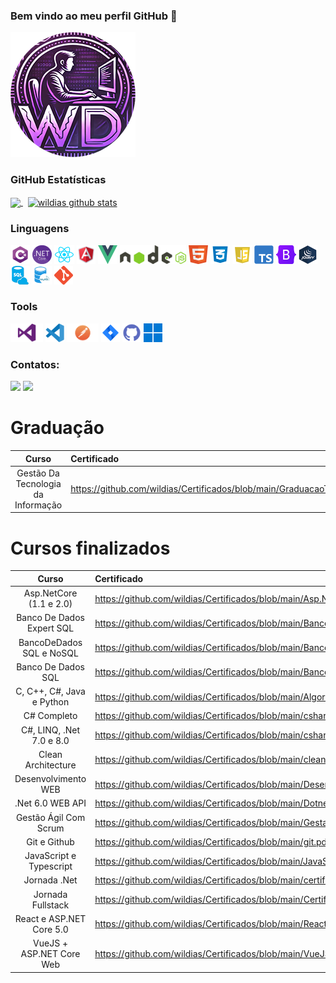 ### Bem vindo ao meu perfil GitHub 👋

[![Header](https://github.com/wildias/wildias/blob/main/NovaLogo2.png "Header")](https://github.com/wildias/)

### GitHub Estatísticas

<a href="https://github.com/wildias">
  <img align="center" src="https://github-readme-stats.vercel.app/api/top-langs/?username=wildias&theme=nightowl&hide_langs_below=1" />
</a>
&nbsp;
<a href="https://github.com/wildias">
 <img align="center" src="https://github-readme-stats.vercel.app/api?username=wildias&show_icons=true&theme=nightowl&line_height=27" alt="wildias github stats"/>
</a>

### Linguagens
<div>
<code><img height="30" src="https://github.com/wildias/wildias/blob/main/a4.png"></code>
<code><img height="30" src="https://github.com/wildias/wildias/blob/main/a5.png"></code>
<code><img height="30" src="https://github.com/wildias/wildias/blob/main/a10.png"></code>
<code><img height="30" src="https://github.com/wildias/wildias/blob/main/a15.png"></code>
<code><img height="30" src="https://github.com/wildias/wildias/blob/main/a6.png"></code>
<code><img height="30" src="https://github.com/wildias/wildias/blob/main/a14.png"></code>
<code><img height="30" src="https://github.com/wildias/wildias/blob/main/a1.png"></code>
<code><img height="30" src="https://github.com/wildias/wildias/blob/main/a2.png"></code>
<code><img height="30" src="https://github.com/wildias/wildias/blob/main/a3.png"></code>
<code><img height="30" src="https://github.com/wildias/wildias/blob/main/a11.png"></code>
<code><img height="30" src="https://github.com/wildias/wildias/blob/main/a7.png"></code>
<code><img height="30" src="https://github.com/wildias/wildias/blob/main/a12.png"></code>
<code><img height="30" src="https://github.com/wildias/wildias/blob/main/a8.png"></code>
<code><img height="30" src="https://github.com/wildias/wildias/blob/main/a9.png"></code>
<code><img height="30" src="https://github.com/wildias/wildias/blob/main/a13.png"></code>

### Tools

<div>
<code><img height="30" src="https://github.com/wildias/wildias/blob/main/t2.png"></code>
<code><img height="30" src="https://github.com/wildias/wildias/blob/main/t1.png"></code>
<code><img height="30" src="https://github.com/wildias/wildias/blob/main/t3.png"></code>
<code><img height="30" src="https://github.com/wildias/wildias/blob/main/t4.png"></code>
<code><img height="30" src="https://github.com/wildias/wildias/blob/main/t5.png"></code>
<code><img height="30" src="https://raw.githubusercontent.com/github/explore/379d49236d826364be968345e0a085d044108cff/topics/windows/windows.png"></code>
</div>

### Contatos:

<div>
<a href="https://www.linkedin.com/in/wilgner-dias-930b48191/" target="_blank"><img src="https://img.shields.io/badge/-LinkedIn-%230077B5?style=for-the-badge&logo=linkedin&logoColor=white" target="_blank"></a>   
<a href="https://www.instagram.com/wildias17/" target="_blank"><img src="https://img.shields.io/badge/-Instagram-%23E4405F?style=for-the-badge&logo=instagram&logoColor=white" target="_blank"></a>
</div>

# Graduação

|          Curso          |                                           Certificado                                           |
|:-----------------------:|:------------------------------------------------------------------------------------------------|   
|Gestão Da Tecnologia da Informação | https://github.com/wildias/Certificados/blob/main/GraduacaoTI.pdf                     |

# Cursos finalizados

|          Curso          |                                           Certificado                                           |
|:-----------------------:|:------------------------------------------------------------------------------------------------|      
| Asp.NetCore (1.1 e 2.0) | https://github.com/wildias/Certificados/blob/main/Asp.NetCore(1.1e2.0).pdf                      |
|Banco De Dados Expert SQL| https://github.com/wildias/Certificados/blob/main/BancoDeDadosExpertSQL.pdf                     |
|BancoDeDados SQL e NoSQL | https://github.com/wildias/Certificados/blob/main/BancoDeDadosSQLeNoSQL.pdf                     |
|   Banco De Dados SQL    | https://github.com/wildias/Certificados/blob/main/BancoDeDadosSql.pdf                           |
|C, C++, C#, Java e Python| https://github.com/wildias/Certificados/blob/main/Algoritmos-e-LogicaDeProgramacao.pdf          |
|      C# Completo        | https://github.com/wildias/Certificados/blob/main/csharp.pdf                                    |
|C#, LINQ, .Net 7.0 e 8.0 | https://github.com/wildias/Certificados/blob/main/csharpEssential.pdf                           |
|    Clean Architecture   | https://github.com/wildias/Certificados/blob/main/clean.pdf                                     |
|   Desenvolvimento WEB   | https://github.com/wildias/Certificados/blob/main/DesenvolvimentoWEB-Completo.pdf               |
|   .Net 6.0 WEB API      | https://github.com/wildias/Certificados/blob/main/Dotnet6.pdf                                   |
|  Gestão Ágil Com Scrum  | https://github.com/wildias/Certificados/blob/main/GestaoAgilComScrum.pdf                        |
|      Git e Github       | https://github.com/wildias/Certificados/blob/main/git.pdf                                       |
| JavaScript e Typescript | https://github.com/wildias/Certificados/blob/main/JavaScript-e-TypeScript.pdf                   |
|     Jornada .Net        | https://github.com/wildias/Certificados/blob/main/certificado%20jornada_5.png                   |
|     Jornada Fullstack   | https://github.com/wildias/Certificados/blob/main/CertificadoHashtag.PDF                        |
|React e ASP.NET Core 5.0 | https://github.com/wildias/Certificados/blob/main/React-e-ASP.NETCore5.0%2BEFCore5.0.pdf        |
|VueJS + ASP.NET Core Web | https://github.com/wildias/Certificados/blob/main/VueJS%2BASP.NETCoreWebAPI%2BEF%20Core.pdf     |                                          
